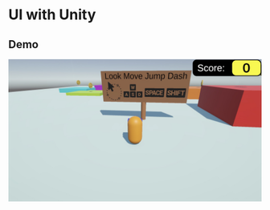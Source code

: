 # UI with Unity

## Demo
[![UI with Unity](UI.jpeg)](https://youtu.be/4vVGvRA40CM "UI with Unity")

